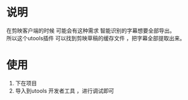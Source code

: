 # 说明 

在剪映客户端的时候 可能会有这种需求 智能识别的字幕想要全部导出。  
所以这个utools插件 可以找到剪映草稿的缓存文件 ，把字幕全部提取出来。  

# 使用 

1. 下在项目
2. 导入到utools 开发者工具 ，进行调试即可